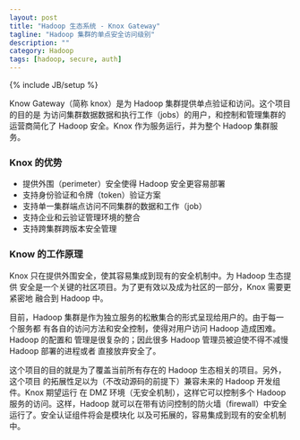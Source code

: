 ```yaml
---
layout: post
title: "Hadoop 生态系统 - Knox Gateway"
tagline: "Hadoop 集群的单点安全访问级别"
description: ""
category: Hadoop
tags: [hadoop, secure, auth]
---
```

{% include JB/setup %}

Know Gateway（简称 knox）是为 Hadoop 集群提供单点验证和访问。这个项目的目的是
为访问集群数据数据和执行工作（jobs）的用户，和控制和管理集群的运营商简化了
Hadoop 安全。Knox 作为服务运行，并为整个 Hadoop 集群服务。

### Knox 的优势

+ 提供外围（perimeter）安全使得 Hadoop 安全更容易部署
+ 支持身份验证和令牌（token）验证方案
+ 支持单一集群端点访问不同集群的数据和工作（job）
+ 支持企业和云验证管理环境的整合
+ 支持跨集群跨版本安全管理

### Know 的工作原理

Knox 只在提供外围安全，使其容易集成到现有的安全机制中。为 Hadoop 生态提供
安全是一个关键的社区项目。为了更有效以及成为社区的一部分，Knox 需要更紧密地
融合到 Hadoop 中。

目前，Hadoop 集群是作为独立服务的松散集合的形式呈现给用户的。由于每一个服务都
有各自的访问方法和安全控制，使得对用户访问 Hadoop 造成困难。Hadoop 的配置和
管理是很复杂的；因此很多 Hadoop 管理员被迫使不得不减慢 Hadoop 部署的进程或者
直接放弃安全了。

这个项目的目的就是为了覆盖当前所有存在的 Hadoop 生态相关的项目。另外，这个项目
的拓展性足以为（不改动源码的前提下）兼容未来的 Hadoop 开发组件。Knox 期望运行
在 DMZ 环境（无安全机制），这样它可以控制多个 Hadoop 服务的访问。这样，Hadoop
就可以在带有访问控制的防火墙（firewall）中安全运行了。安全认证组件将会是模块化
以及可拓展的，容易集成到现有的安全机制中。






